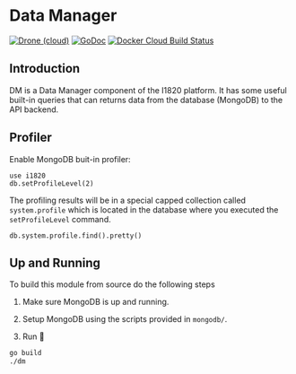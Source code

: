 # Data Manager
[![Drone (cloud)](https://img.shields.io/drone/build/I1820/dm.svg?style=flat-square)](https://cloud.drone.io/I1820/dm)
[![GoDoc](https://img.shields.io/badge/godoc-reference-blue.svg?style=flat-square)](https://godoc.org/github.com/I1820/dm)
[![Docker Cloud Build Status](https://img.shields.io/docker/cloud/build/i1820/dm.svg?style=flat-square)](https://hub.docker.com/r/i1820/dm)

## Introduction
DM is a Data Manager component of the I1820 platform.
It has some useful built-in queries that can returns data from the database (MongoDB) to the API backend.

## Profiler
Enable MongoDB buit-in profiler:

```
use i1820
db.setProfileLevel(2)
```

The profiling results will be in a special capped collection called `system.profile`
which is located in the database where you executed the `setProfileLevel` command.

```
db.system.profile.find().pretty()
```

## Up and Running
To build this module from source do the following steps

1. Make sure MongoDB is up and running.

2. Setup MongoDB using the scripts provided in `mongodb/`.

3. Run :runner:
```sh
go build
./dm
```
